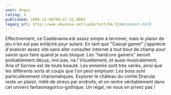 ```yaml
---
user: Angus
rating: 4
published: 2006-11-09T09:47:32.000Z
legacy_url: http://www.emunova.net/veda/test/64.htm#comment-6678
---
```

Effectivement, ce Castlevania est assez simple à terminer, mais le plaisir de jeu n'en est pas entâché pour autant. En tant que "Casual gamer" j'apprécie d'avancer assez vite sans aller consulter internet à tout bout de champ pour savoir quoi faire quand je suis bloqué. Les "hardcore gamers" seront probablement déçus, moi pas, na !
Visuellement, et aussi musicalement, Aria of Sorrow est de toute beauté. Les ennemis sont très variés, ainsi que les différents sorts et coups que l'on peut employer. Les boss sont particulièrement charismatiques. Explorer le château du comte Dracula reste un plaisir, mêlé de stress par endroits, et on rentre véritablement dans cet univers fantasmagorico-gothique.
Un régal, ne vous en privez pas !